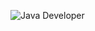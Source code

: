 ![Java Developer](https://user-images.githubusercontent.com/96146165/195115127-c6e55324-fa41-4e92-af25-c93327488694.png)
